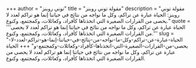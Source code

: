 +++
author = "توني روبنز"
title = "مقولة توني روبنز"
description = "مقولة توني روبنز: الحياة عبارة عن تراكم، وكل ما نواجه من نتائج في حياتنا إنما هو تراكم لعدد لا يحصى من القرارات الصغيرة التي اتخذناها كأفراد، وكعائلات، وكمجتمع، وكنوع."
quote = '''الحياة عبارة عن تراكم، وكل ما نواجه من نتائج في حياتنا إنما هو تراكم لعدد لا يحصى من القرارات الصغيرة التي اتخذناها كأفراد، وكعائلات، وكمجتمع، وكنوع.'''
slug = "الحياة-عبارة-عن-تراكم-وكل-ما-نواجه-من-نتائج-في-حياتنا-إنما-هو-تراكم-لعدد-لا-يحصى-من-القرارات-الصغيرة-التي-اتخذناها-كأفراد-وكعائلات-وكمجتمع-و"
+++
الحياة عبارة عن تراكم، وكل ما نواجه من نتائج في حياتنا إنما هو تراكم لعدد لا يحصى من القرارات الصغيرة التي اتخذناها كأفراد، وكعائلات، وكمجتمع، وكنوع.
